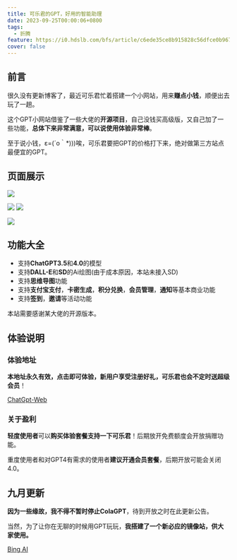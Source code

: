 ```yaml
---
title: 可乐君的GPT，好用的智能助理
date: 2023-09-25T00:00:06+0800
tags:
  - 折腾
feature: https://i0.hdslb.com/bfs/article/c6ede35ce8b915828c56dfce0b9676e4514080334.jpg
cover: false
---
```

## 前言

很久没有更新博客了，最近可乐君忙着搭建一个小网站，用来**赚点小钱**，顺便出去玩了一趟。

这个GPT小网站借鉴了一些大佬的**开源项目**，自己没钱买高级版，又自己加了一些功能，**总体下来非常满意，可以说使用体验非常棒**。

至于说小钱，ε=(´ο｀*)))唉，可乐君要把GPT的价格打下来，绝对做第三方站点最便宜的GPT。

## 页面展示

![](https://gitee.com/sunzhenyudsg/blogtuku/raw/master/img/21.webp)

![](https://gitee.com/sunzhenyudsg/blogtuku/raw/master/img/colagot11.webp)
![](https://gitee.com/sunzhenyudsg/blogtuku/raw/master/img/3322.webp)

![](https://gitee.com/sunzhenyudsg/blogtuku/raw/master/img/55.webp)

## 功能大全

- 支持**ChatGPT3.5**和**4.0**的模型
- 支持**DALL-E**和**SD**的Ai绘图(由于成本原因，本站未接入SD)
- 支持**思维导图**功能
- 支持**支付宝支付**，**卡密生成**，**积分兑换**，**会员管理**，**通知**等基本商业功能
- 支持**签到**，**邀请**等活动功能

本站需要感谢某大佬的开源版本。

## 体验说明

### 体验地址

**本地址永久有效，点击即可体验，新用户享受注册好礼，可乐君也会不定时送超级会员**！

[ChatGpt-Web](https://aichat.xiaoayu.ren/)

### 关于盈利

**轻度使用者**可以**购买体验套餐支持一下可乐君**！后期放开免费额度会开放捐赠功能。

重度使用者和对GPT4有需求的使用者**建议开通会员套餐**，后期开放可能会关闭4.0。

## 九月更新

**因为一些缘故，我不得不暂时停止ColaGPT**，待到开放之时在此更新公告。

当然，为了让你在无聊的时候用GPT玩玩，**我搭建了一个新必应的镜像站，供大家使用。**

[Bing AI](https://ai.xiaoayu.eu.org)